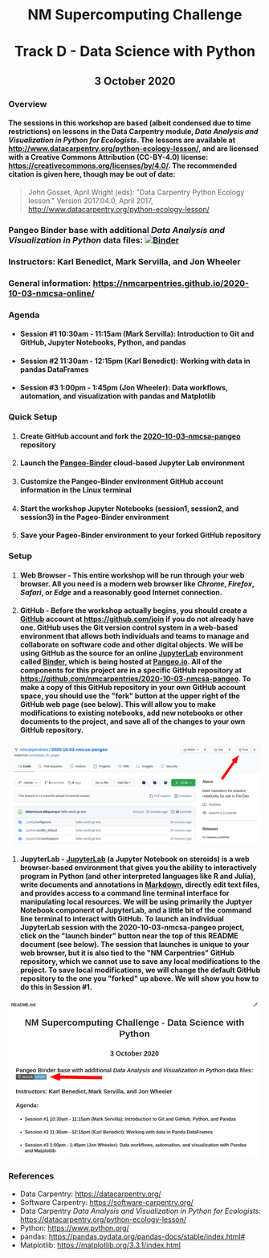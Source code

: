 <h1 align="center">NM Supercomputing Challenge</h1>
<h1 align="center">Track D - Data Science with Python</h1>
<h2 align="center">3 October 2020</h2>

### Overview

#### The sessions in this workshop are based (albeit condensed due to time restrictions) on lessons in the Data Carpentry module, *Data Analysis and Visualization in Python for Ecologists*. The lessons are available at http://www.datacarpentry.org/python-ecology-lesson/, and are licensed with a Creative Commons Attribution (CC-BY-4.0) license: https://creativecommons.org/licenses/by/4.0/. The recommended citation is given here, though may be out of date:
> John Gosset, April Wright (eds): "Data Carpentry Python Ecology lesson." Version 2017.04.0, April 2017, http://www.datacarpentry.org/python-ecology-lesson/

### Pangeo Binder base with additional *Data Analysis and Visualization in Python* data files: [![Binder](https://binder.pangeo.io/badge_logo.svg)](https://binder.pangeo.io/v2/gh/nmcarpentries/2020-10-03-nmcsa-pangeo/master)

### Instructors: Karl Benedict, Mark Servilla, and Jon Wheeler

### General information: https://nmcarpentries.github.io/2020-10-03-nmcsa-online/

### Agenda
 - #### Session #1 10:30am - 11:15am (Mark Servilla): Introduction to Git and GitHub, Jupyter Notebooks, Python, and pandas
 - #### Session #2 11:30am - 12:15pm (Karl Benedict): Working with data in pandas DataFrames
 - #### Session #3 1:00pm - 1:45pm (Jon Wheeler): Data workflows, automation, and visualization with pandas and Matplotlib
 
### Quick Setup
 1. #### Create GitHub account and fork the [2020-10-03-nmcsa-pangeo](https://github.com/nmcarpentries/2020-10-03-nmcsa-pangeo) repository
 1. #### Launch the [Pangeo-Binder](https://binder.pangeo.io/v2/gh/nmcarpentries/2020-10-03-nmcsa-pangeo/master) cloud-based Jupyter Lab environment
 1. #### Customize the Pangeo-Binder environment GitHub account information in the Linux terminal
 1. #### Start the workshop Jupyter Notebooks (session1, session2, and session3) in the Pageo-Binder environment
 1. #### Save your Pageo-Binder environment to your forked GitHub repository

### Setup
 1. #### Web Browser - This entire workshop will be run through your web browser. All you need is a modern web browser like *Chrome*, *Firefox*, *Safari*, or *Edge* and a reasonably good Internet connection.
 1. #### GitHub - Before the workshop actually begins, you should create a [GitHub](https://github.com) account at https://github.com/join if you do not already have one. GitHub uses the Git version control system in a web-based environment that allows both individuals and teams to manage and collaborate on software code and other digital objects. We will be using GitHub as the source for an online [JupyterLab](https://jupyterlab.readthedocs.io/en/latest/) environment called [Binder](https://mybinder.org/), which is being hosted at [Pangeo.io](https://binder.pangeo.io/). All of the components for this project are in a specific GitHub repository at https://github.com/nmcarpentries/2020-10-03-nmcsa-pangeo. To make a copy of this GitHub repository in your own GitHub account space, you should use the "fork" button at the upper right of the GitHub web page (see below). This will allow you to make modifications to existing notebooks, add new notebooks or other documents to the project, and save all of the changes to your own GitHub repository.
 
 ![GitHub repository fork](./images/fork.png)
 
 1. #### JupyterLab - [JupyterLab](https://jupyterlab.readthedocs.io/en/latest/) (a Jupyter Notebook on steroids) is a web browser-based environment that gives you the ability to interactively program in Python (and other interpreted languages like R and Julia), write documents and annotations in [Markdown](https://www.markdownguide.org/getting-started/), directly edit text files, and provides access to a command line terminal interface for manipulating local resources. We will be using primarily the Juptyer Notebook component of JupyterLab, and a little bit of the command line terminal to interact with GitHub. To launch an individual JupyterLab session with the **2020-10-03-nmcsa-pangeo** project, click on the "launch binder" button near the top of this README document (see below). The session that launches is unique to your web browser, but it is also tied to the "NM Carpentries" GitHub repository, which we cannot use to save any local modifications to the project. To save local modifications, we will change the default GitHub repository to the one you "forked" up above. We will show you how to do this in Session #1.
 
 ![Binder launch](./images/launchbinder.png)
 
### References

 - Data Carpentry: https://datacarpentry.org/
 - Software Carpentry: https://software-carpentry.org/
 - Data Carpentry *Data Analysis and Visualization in Python for Ecologists*: https://datacarpentry.org/python-ecology-lesson/
 - Python: https://www.python.org/
 - pandas: https://pandas.pydata.org/pandas-docs/stable/index.html#
 - Matplotlib: https://matplotlib.org/3.3.1/index.html
